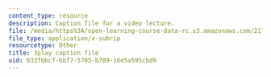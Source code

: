 ```yaml
---
content_type: resource
description: Caption file for a video lecture.
file: /media/https%3A/open-learning-course-data-rc.s3.amazonaws.com/21l-011-the-film-experience-fall-2013/633fbbcf6bf75705b78916e5a595cbd9_wAojFJTmsxE.vtt
file_type: application/x-subrip
resourcetype: Other
title: 3play caption file
uid: 633fbbcf-6bf7-5705-b789-16e5a595cbd9
---
```

